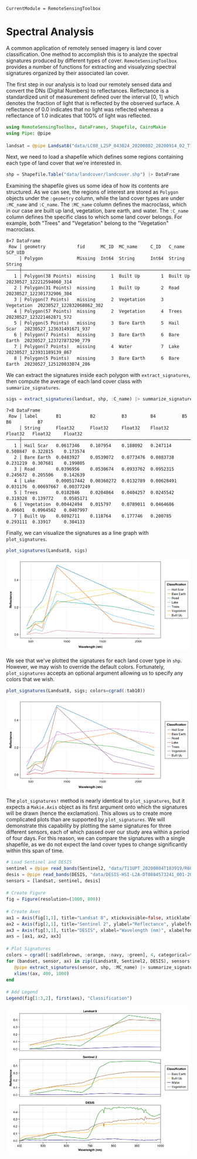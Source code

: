 ```@meta
CurrentModule = RemoteSensingToolbox
```

# Spectral Analysis

A common application of remotely sensed imagery is land cover classification. One method to accomplish this is to analyze the spectral signatures produced by different types of cover. `RemoteSensingToolbox` provides a number of functions for extracting and visualyzing spectral signatures organized by their associated lan cover.

The first step in our analysis is to load our remotely sensed data and convert the DNs (Digital Numbers) to reflectances. Reflectance is a standardized unit of measurement defined over the interval [0, 1] which denotes the fraction of light that is reflected by the observed surface. A reflectance of 0.0 indicates that no light was reflected whereas a reflectance of 1.0 indicates that 100% of light was reflected.

```julia
using RemoteSensingToolbox, DataFrames, Shapefile, CairoMakie
using Pipe: @pipe

landsat = @pipe Landsat8("data/LC08_L2SP_043024_20200802_20200914_02_T1/") |> dn_to_reflectance(Landsat8, _)
```

Next, we need to load a shapefile which defines some regions containing each type of land cover that we're interested in.

```julia
shp = Shapefile.Table("data/landcover/landcover.shp") |> DataFrame
```

Examining the shapefile gives us some idea of how its contents are structured. As we can see, the regions of interest are stored as `Polygon` objects under the `:geometry` column, while the land cover types are under `:MC_name` and `:C_name`. The `:MC_name` column defines the macroclass, which in our case are built up land, vegetation, bare earth, and water. The `:C_name` column defines the specific class to which some land cover belongs. For example, both "Trees" and "Vegetation" belong to the "Vegetation" macroclass.

```
8×7 DataFrame
 Row │ geometry            fid      MC_ID  MC_name     C_ID   C_name      SCP_UID                   
     │ Polygon             Missing  Int64  String      Int64  String      String                    
─────┼──────────────────────────────────────────────────────────────────────────────────────────────
   1 │ Polygon(38 Points)  missing      1  Built Up        1  Built Up    20230527_122212594060_314
   2 │ Polygon(31 Points)  missing      1  Built Up        2  Road        20230527_122301732906_304
   3 │ Polygon(7 Points)   missing      2  Vegetation      3  Vegetation  20230527_122832068862_302
   4 │ Polygon(57 Points)  missing      2  Vegetation      4  Trees       20230527_123221462871_572
   5 │ Polygon(5 Points)   missing      3  Bare Earth      5  Hail Scar   20230527_123631491671_937
   6 │ Polygon(7 Points)   missing      3  Bare Earth      6  Bare Earth  20230527_123727873290_779
   7 │ Polygon(7 Points)   missing      4  Water           7  Lake        20230527_123931189139_867
   8 │ Polygon(5 Points)   missing      3  Bare Earth      6  Bare Earth  20230527_125120033074_286
```

We can extract the signatures inside each polygon with `extract_signatures`, then compute the average of each land cover class with `summarize_signatures`.

```julia
sigs = extract_signatures(landsat, shp, :C_name) |> summarize_signatures
```

```
7×8 DataFrame
 Row │ label       B1           B2          B3         B4          B5        B6          B7         
     │ String      Float32      Float32     Float32    Float32     Float32   Float32     Float32    
─────┼──────────────────────────────────────────────────────────────────────────────────────────────
   1 │ Hail Scar   0.0617346    0.107954    0.188092   0.247114    0.508847  0.322815    0.173574
   2 │ Bare Earth  0.0483927    0.0539072   0.0773476  0.0883738   0.231219  0.307681    0.199805
   3 │ Road        0.0396956    0.0530674   0.0933762  0.0952315   0.245672  0.205506    0.142639
   4 │ Lake        0.000517442  0.00360272  0.0132789  0.00628491  0.031176  0.00697667  0.00377249
   5 │ Trees       0.0182846    0.0204864   0.0404257  0.0245542   0.319328  0.139772    0.0585171
   6 │ Vegetation  0.00442494   0.015797    0.0789011  0.0464686   0.49601   0.0964562   0.0407997
   7 │ Built Up    0.0892711    0.118764    0.177746   0.200785    0.293111  0.33917     0.304133
```

Finally, we can visualize the signatures as a line graph with `plot_signatures`.

```julia
plot_signatures(Landsat8, sigs)
```

![](figures/landsat_sigs_wong.png)

We see that we've plotted the signatures for each land cover type in `shp`. However, we may wish to override the default colors. Fortunately, `plot_signatures` accepts an optional argument allowing us to specify any colors that we wish.

```julia
plot_signatures(Landsat8, sigs; colors=cgrad(:tab10))
```

![](figures/landsat_sigs_tab10.png)


The `plot_signatures!` method is nearly identical to `plot_signatures`, but it expects a `Makie.Axis` object as its first argument onto which the signatures will be drawn (hence the exclamation). This allows us to create more complicated plots than are supported by `plot_signatures`. We will demonstrate this capability by plotting the same signatures for three different sensors, each of which passed over our study area within a period of four days. For this reason, we can compare the signatures with a single shapefile, as we do not expect the land cover types to change significantly within this span of time.

```julia
# Load Sentinel and DESIS
sentinel = @pipe read_bands(Sentinel2, "data/T11UPT_20200804T183919/R60m/") |> dn_to_reflectance(Sentinel2, _)
desis = @pipe read_bands(DESIS, "data/DESIS-HSI-L2A-DT0884573241_001-20200601T234520-V0210") |> dn_to_reflectance(DESIS, _)
sensors = [landsat, sentinel, desis]

# Create Figure
fig = Figure(resolution=(1000, 800))

# Create Axes
ax1 = Axis(fig[1,1], title="Landsat 8", xticksvisible=false, xticklabelsvisible=false)
ax2 = Axis(fig[2,1], title="Sentinel 2", ylabel="Reflectance", ylabelfont=:bold, xticksvisible=false, xticklabelsvisible=false)
ax3 = Axis(fig[3,1], title="DESIS", xlabel="Wavelength (nm)", xlabelfont=:bold)
axs = [ax1, ax2, ax3]

# Plot Signatures
colors = cgrad([:saddlebrown, :orange, :navy, :green], 4, categorical=true)
for (bandset, sensor, ax) in zip((Landsat8, Sentinel2, DESIS), sensors, axs)
   @pipe extract_signatures(sensor, shp, :MC_name) |> summarize_signatures |> plot_signatures!(ax, bandset, _; colors=colors)
   xlims!(ax, 400, 1000)
end

# Add Legend
Legend(fig[1:3,2], first(axs), "Classification")
```

![](figures/multisensor_sigs.png)